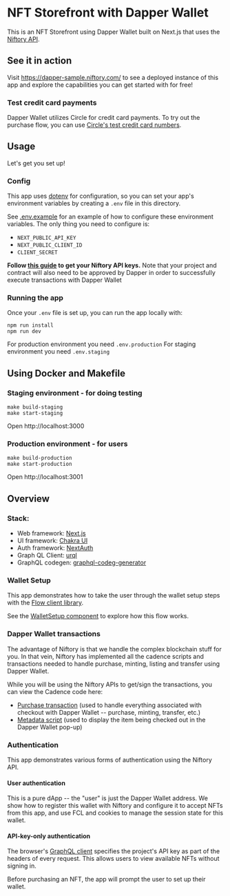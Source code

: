 # NFT Storefront with Dapper Wallet

This is an NFT Storefront using Dapper Wallet built on Next.js that uses the [Niftory API](https://docs.niftory.com/home/v/api/).

## See it in action

Visit https://dapper-sample.niftory.com/ to see a deployed instance of this app and explore the capabilities you can get started with for free!

### Test credit card payments

Dapper Wallet utilizes Circle for credit card payments. To try out the purchase flow, you can use [Circle's test credit card numbers](https://developers.circle.com/developer/docs/test-card-numbers).

## Usage

Let's get you set up!

### Config

This app uses [dotenv](https://github.com/motdotla/dotenv) for configuration, so you can set your app's environment variables by creating a `.env` file in this directory.

See [.env.example](./.env.example) for an example of how to configure these environment variables. The only thing you need to configure is:

- `NEXT_PUBLIC_API_KEY`
- `NEXT_PUBLIC_CLIENT_ID`
- `CLIENT_SECRET`

**Follow [this guide](https://docs.niftory.com/home/v/api/getting-started/api-quickstart#get-your-api-keys) to get your Niftory API keys.** Note that your project and contract will also need to be approved by Dapper in order to successfully execute transactions with Dapper Wallet

### Running the app

Once your `.env` file is set up, you can run the app locally with:

```
npm run install
npm run dev
```

For production environment you need `.env.production`
For staging environment you need `.env.staging`

## Using Docker and Makefile

### Staging environment - for doing testing

```
make build-staging
make start-staging
```

Open http://localhost:3000

### Production environment - for users

```
make build-production
make start-production
```

Open http://localhost:3001

## Overview

### Stack:

- Web framework: [Next.js](https://nextjs.org/)
- UI framework: [Chakra UI](https://chakra-ui.com/)
- Auth framework: [NextAuth](https://next-auth.js.org/)
- Graph QL Client: [urql](https://formidable.com/open-source/urql/)
- GraphQL codegen: [graphql-codeg-generator](https://www.graphql-code-generator.com/)

### Wallet Setup

This app demonstrates how to take the user through the wallet setup steps with the [Flow client library](https://docs.onflow.org/fcl/).

See the [WalletSetup component](./lib/components/../../components/wallet/WalletSetup.tsx) to explore how this flow works.

### Dapper Wallet transactions

The advantage of Niftory is that we handle the complex blockchain stuff for you. In that vein, Niftory has implemented all the cadence scripts and transactions needed to handle purchase, minting, listing and transfer using Dapper Wallet.

While you will be using the Niftory APIs to get/sign the transactions, you can view the Cadence code here:

- [Purchase transaction](./public/cadence/buy_from_dapper_with_duc_testnet.cdc) (used to handle everything associated with checkout with Dapper Wallet -- purchase, minting, transfer, etc.)
- [Metadata script](./public/cadence/metadata_script_testnet.cdc) (used to display the item being checked out in the Dapper Wallet pop-up)

### Authentication

This app demonstrates various forms of authentication using the Niftory API.

#### User authentication

This is a pure dApp -- the "user" is just the Dapper Wallet address. We show how to register this wallet with Niftory and configure it to accept NFTs from this app, and use FCL and cookies to manage the session state for this wallet.

#### API-key-only authentication

The browser's [GraphQL client](src/lib/GraphQLClientProvider.tsx) specifies the project's API key as part of the headers of every request.
This allows users to view available NFTs without signing in.

Before purchasing an NFT, the app will prompt the user to set up their wallet.
